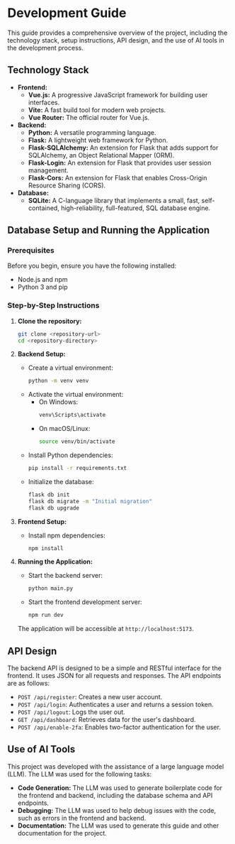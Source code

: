 # Development Guide

This guide provides a comprehensive overview of the project, including the technology stack, setup instructions, API design, and the use of AI tools in the development process.

## Technology Stack

*   **Frontend:**
    *   **Vue.js:** A progressive JavaScript framework for building user interfaces.
    *   **Vite:** A fast build tool for modern web projects.
    *   **Vue Router:** The official router for Vue.js.
*   **Backend:**
    *   **Python:** A versatile programming language.
    *   **Flask:** A lightweight web framework for Python.
    *   **Flask-SQLAlchemy:** An extension for Flask that adds support for SQLAlchemy, an Object Relational Mapper (ORM).
    *   **Flask-Login:** An extension for Flask that provides user session management.
    *   **Flask-Cors:** An extension for Flask that enables Cross-Origin Resource Sharing (CORS).
*   **Database:**
    *   **SQLite:** A C-language library that implements a small, fast, self-contained, high-reliability, full-featured, SQL database engine.

## Database Setup and Running the Application

### Prerequisites

Before you begin, ensure you have the following installed:

*   Node.js and npm
*   Python 3 and pip

### Step-by-Step Instructions

1.  **Clone the repository:**

    ```bash
    git clone <repository-url>
    cd <repository-directory>
    ```

2.  **Backend Setup:**

    *   Create a virtual environment:
        ```bash
        python -m venv venv
        ```
    *   Activate the virtual environment:
        *   On Windows:
            ```bash
            venv\Scripts\activate
            ```
        *   On macOS/Linux:
            ```bash
            source venv/bin/activate
            ```
    *   Install Python dependencies:
        ```bash
        pip install -r requirements.txt
        ```
    *   Initialize the database:
        ```bash
        flask db init
        flask db migrate -m "Initial migration"
        flask db upgrade
        ```

3.  **Frontend Setup:**

    *   Install npm dependencies:
        ```bash
        npm install
        ```

4.  **Running the Application:**

    *   Start the backend server:
        ```bash
        python main.py
        ```
    *   Start the frontend development server:
        ```bash
        npm run dev
        ```

    The application will be accessible at `http://localhost:5173`.

## API Design

The backend API is designed to be a simple and RESTful interface for the frontend. It uses JSON for all requests and responses. The API endpoints are as follows:

*   `POST /api/register`: Creates a new user account.
*   `POST /api/login`: Authenticates a user and returns a session token.
*   `POST /api/logout`: Logs the user out.
*   `GET /api/dashboard`: Retrieves data for the user's dashboard.
*   `POST /api/enable-2fa`: Enables two-factor authentication for the user.

## Use of AI Tools

This project was developed with the assistance of a large language model (LLM). The LLM was used for the following tasks:

*   **Code Generation:** The LLM was used to generate boilerplate code for the frontend and backend, including the database schema and API endpoints.
*   **Debugging:** The LLM was used to help debug issues with the code, such as errors in the frontend and backend.
*   **Documentation:** The LLM was used to generate this guide and other documentation for the project.
